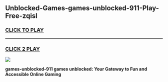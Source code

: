 
## Unblocked-Games-games-unblocked-911-Play-Free-zqisl
<h3>
<a href="https://premium76.site?title=games-unblocked-911&ref=12A">CLICK TO PLAY</a></h3>
<hr>

<h3>
<a href="https://premium76.site?title=games-unblocked-911&ref=12A">CLICK 2 PLAY</a>
  
</h3>

<a href="https://premium76.site?title=games-unblocked-911&ref=12A"><img src="https://clearcache.store/games.png"></a>


**games-unblocked-911 games unblocked: Your Gateway to Fun and Accessible Online Gaming**
